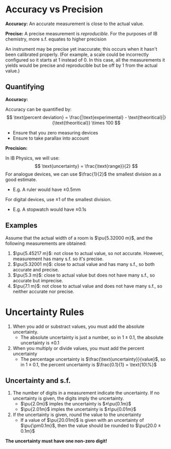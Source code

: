 # Accuracy vs Precision

**Accuracy:** An accurate measurement is close to the actual value.

**Precise:** A precise measurement is _reproducible_. For the purposes of IB chemistry, more s.f. equates to higher precision

An instrument may be precise yet inaccurate; this occurs when it hasn't been calibrated properly. (For example, a scale could be incorrectly configured so it starts at $1$ instead of $0$. In this case, all the measurements it yields would be precise and reproducible but be off by $1$ from the actual value.)

## Quantifying
**Accuracy:**

Accuracy can be quantified by:
$$
\text{percent deviation} = \frac{|\text{experimental} - \text{theoritical}|}{\text{theoritical}} \times 100
$$
- Ensure that you zero measuring devices
- Ensure to take parallax into account


**Precision:**

In IB Physics, we will use:
$$
\text{uncertainty} = \frac{\text{range}}{2}
$$
For analogue devices, we can use $\frac{1}{2}$ the smallest division as a good estimate.
- E.g. A ruler would have ±0.5mm

For digital devices, use ±1 of the smallest division.
- E.g. A stopwatch would have ±0.1s

## Examples

Assume that the actual width of a room is $\pu{5.32000 m}$, and the following measurements are obtained:

1. $\pu{5.45217 m}$: not close to actual value, so not accurate. However, measurement has many s.f. so it's precise.
2. $\pu{5.32001 m}$: close to actual value and has many s.f., so both accurate and precise.
3. $\pu{5.3 m}$: close to actual value but does not have many s.f., so accurate but imprecise.
5. $\pu{7.1 m}$: not close to actual value and does not have many s.f., so neither accurate nor precise.


# Uncertainty Rules
 1. When you add or substract values, you must add the absolute uncertainty.
	 - The absolute uncertainty is just a number, so in $1 ± 0.1$, the absolute uncertainty is ±0.1 
 2. When you multiply or divide values, you must add the percent uncertainty 
	 - The percentage uncertainty is $\frac{\text{uncertainty}}{value}$, so in $1 ±0.1$, the percent uncertainty is $\frac{0.1}{1} = \text{10\%}$

## Uncertainty and s.f.
 1. The number of digits in a measurement indicate the uncertainty. If no uncertainty is given, the digits imply the uncertainty.
	- $\pu{2.0m}$ imples the uncertainty is $±\pu{0.1m}$
	- $\pu{2.01m}$ imples the uncertainty is $±\pu{0.01m}$
2. If the uncertainty is given, round the value to the uncertainty
	- If a value of $\pu{20.01m}$ is given with an uncertainty of $\pu{\pm0.1m}$, then the value should be rounded to $\pu{20.0 ± 0.1m}$

**The uncertainty must have one non-zero digit!**